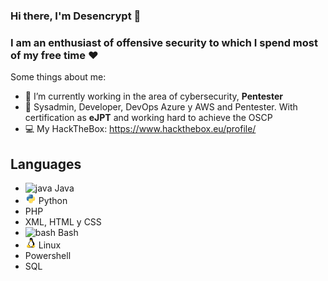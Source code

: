 ### Hi there, I'm Desencrypt 👋
### I am an enthusiast of offensive security to which I spend most of my free time ❤️



Some things about me:

- 🔭 I’m currently working in the area of cybersecurity, **Pentester**
- 📓 Sysadmin, Developer, DevOps Azure y AWS and Pentester. With certification as **eJPT** and working hard to achieve the OSCP
- 💻 My HackTheBox: https://www.hackthebox.eu/profile/



## Languages

- <img src="https://i.pinimg.com/736x/79/5e/bb/795ebb5f4a470cd7242136237f61fc53.jpg" alt="java" width="20" height="20"/> Java
- <img src="https://raw.githubusercontent.com/devicons/devicon/master/icons/python/python-original.svg" alt="python" width="17" height="17"/> Python
- PHP
- XML, HTML y CSS
- <img src="https://www.vectorlogo.zone/logos/gnu_bash/gnu_bash-icon.svg" alt="bash" width="17" height="17"/> Bash
- <img src="https://raw.githubusercontent.com/devicons/devicon/master/icons/linux/linux-original.svg" alt="linux" width="17" height="17"/> Linux
- Powershell
- SQL


<!-- <a href="https://app.hackthebox.eu/profile/" target="_blank"> <img src="https://i.imgur.com/FQ6YBpS.png" alt="htb" width="50" height="50"/> </a> -->
